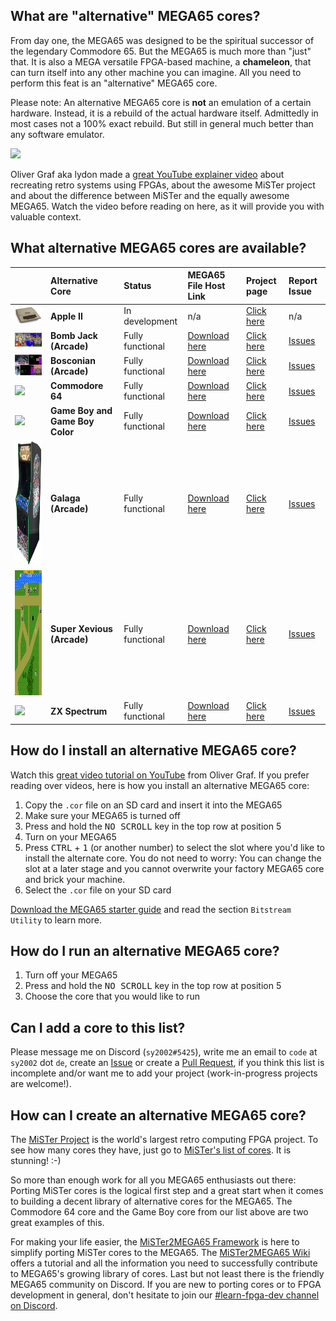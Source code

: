 ## What are "alternative" MEGA65 cores?

From day one, the MEGA65 was designed to be the spiritual successor of the legendary Commodore 65.
But the MEGA65 is much more than "just" that. It is also a MEGA versatile FPGA-based machine, a **chameleon**, that can turn itself into
any other machine you can imagine. All you need to perform this feat is an "alternative" MEGA65 core.

Please note: An alternative MEGA65 core is **not** an emulation of a certain hardware. Instead, it is a rebuild of the actual hardware itself.
Admittedly in most cases not a 100% exact rebuild. But still in general much better than any software emulator.

<img src="https://raw.githubusercontent.com/sy2002/m65cores/gh-pages/doc/retro.png">

Oliver Graf aka lydon made a [great YouTube explainer video](https://youtu.be/9Ib7z64z9N4) about recreating retro systems using FPGAs,
about the awesome MiSTer project and about the difference between MiSTer and the equally awesome MEGA65. Watch the video
before reading on here, as it will provide you with valuable context.

## What alternative MEGA65 cores are available?

|                                                                                                                         |Alternative Core                 |Status            |MEGA65 File Host Link                                                                |Project page                                                 |Report Issue
|:------------------------------------------------------------------------------------------------------------------------|:--------------------------------|:-----------------|:------------------------------------------------------------------------------------|:------------------------------------------------------------|:-----------------------------------------------------------------
| <img src="https://raw.githubusercontent.com/sy2002/m65cores/gh-pages/doc/appleII.jpg" width="200">                      | **Apple II**                    | In development   | n/a                                                                                 | [Click here](https://github.com/lydon42/Apple-II_MEGA65)    | n/a
| <img src="https://raw.githubusercontent.com/sy2002/m65cores/gh-pages/doc/bombjack.jpg" width="200">                     | **Bomb Jack (Arcade)**          | Fully functional | [Download here](https://files.mega65.org?id=f3ddcbd5-a6c1-42cd-aa9c-db25dfd71c90)   | [Click here](https://github.com/sho3string/BombjackMEGA65)  | [Issues](https://github.com/sho3string/BombjackMEGA65/issues)
| <img src="https://raw.githubusercontent.com/sy2002/m65cores/gh-pages/doc/bosconian.jpg" width="200">                    | **Bosconian (Arcade)**          | Fully functional | [Download here](https://files.mega65.org?id=96dd324b-d611-4252-bea4-0dbc4eb899ae)   | [Click here](https://github.com/sho3string/BosconianMEGA65) | [Issues](https://github.com/sho3string/BosconianMEGA65/issues)
| <img src="https://raw.githubusercontent.com/MJoergen/C64MEGA65/master/doc/c64.jpg" width="200">                         | **Commodore 64**                | Fully functional | [Download here](https://files.mega65.org?id=896a012f-59e4-456c-b91f-7e989b958241)   | [Click here](https://github.com/MJoergen/C64MEGA65)         | [Issues](https://github.com/MJoergen/C64MEGA65/issues)
| <img src="https://raw.githubusercontent.com/sy2002/gbc4mega65/master/doc/gb-and-gbc.jpg" width="200">                   | **Game Boy and Game Boy Color** | Fully functional | [Download here](https://files.mega65.org?id=03b68172-d6ff-49f0-971e-15bea2c6ad9a)   | [Click here](https://github.com/sy2002/gbc4mega65/)         | [Issues](https://github.com/sy2002/gbc4mega65/issues)
| <img src="https://raw.githubusercontent.com/sy2002/m65cores/gh-pages/doc/galaga.jpg" height="200">                      | **Galaga (Arcade)**             | Fully functional | [Download here](https://files.mega65.org?id=8bc248e3-c29c-4ba8-b8c3-6018a995a9ea)   | [Click here](https://github.com/sho3string/GalagaMEGA65)    | [Issues](https://github.com/sho3string/GalagaMEGA65/issues)
| <img src="https://raw.githubusercontent.com/sy2002/m65cores/gh-pages/doc/xevious.png" height="200">                     | **Super Xevious (Arcade)**      | Fully functional | [Download here](https://files.mega65.org?id=d32474e9-6f30-48f8-bba3-167cad4bbc4f)   | [Click here](https://github.com/sho3string/XeviousMEGA65)   | [Issues](https://github.com/sho3string/XeviousMEGA65/issues)
| <img src="https://raw.githubusercontent.com/sy2002/zxuno4mega65/master/doc/wiki/assets/ZXSpectrum48k.jpg" width="200">  | **ZX Spectrum**                 | Fully functional | [Download here](https://files.mega65.org?id=bdaeb7e0-9fc8-4185-99de-104d01229f27)   | [Click here](https://github.com/sy2002/zxuno4mega65)        | [Issues](https://github.com/sy2002/zxuno4mega65/issues)

## How do I install an alternative MEGA65 core?

Watch this [great video tutorial on YouTube](https://youtu.be/6ZcUFY77o3A) from Oliver Graf.
If you prefer reading over videos, here is how you install an alternative MEGA65 core:

1. Copy the `.cor` file on an SD card and insert it into the MEGA65
2. Make sure your MEGA65 is turned off
3. Press and hold the <kbd>NO SCROLL</kbd> key in the top row at position 5
4. Turn on your MEGA65
5. Press <kbd>CTRL</kbd> + <kbd>1</kbd> (or another number) to select the slot where you'd like to install the alternate core.
   You do not need to worry: You can change the slot at a later stage and you cannot overwrite your factory MEGA65 core and brick your machine.
6. Select the `.cor` file on your SD card

[Download the MEGA65 starter guide](https://files.mega65.org/news/MEGA65-Starter-Guide.pdf) and read the section `Bitstream Utility` to learn more.

## How do I run an alternative MEGA65 core?

1. Turn off your MEGA65
2. Press and hold the <kbd>NO SCROLL</kbd> key in the top row at position 5
3. Choose the core that you would like to run

## Can I add a core to this list?

Please message me on Discord (`sy2002#5425`), write me an email to `code` at `sy2002` dot `de`,
create an [Issue](https://github.com/sy2002/m65cores/issues) or create a [Pull Request](https://github.com/sy2002/m65cores/pulls),
if you think this list is incomplete and/or want me to add your project (work-in-progress projects are welcome!).

## How can I create an alternative MEGA65 core?

The [MiSTer Project](https://github.com/MiSTer-devel/Wiki_MiSTer/wiki) is the world's largest retro computing FPGA project. To see how many cores
they have, just go to [MiSTer's list of cores](https://github.com/MiSTer-devel/Wiki_MiSTer/wiki/Cores). It is stunning! :-)

So more than enough work for all you MEGA65 enthusiasts out there: Porting MiSTer cores is the logical first step and a great start when it comes
to building a decent library of alternative cores for the MEGA65. The Commodore 64 core and the Game Boy core from our list above are two great
examples of this.

For making your life easier, the [MiSTer2MEGA65 Framework](https://github.com/sy2002/MiSTer2MEGA65) is here to simplify porting MiSTer cores to the MEGA65.
The [MiSTer2MEGA65 Wiki](https://github.com/sy2002/MiSTer2MEGA65/wiki) offers a tutorial and all the information you need to successfully contribute
to MEGA65's growing library of cores. Last but not least there is the friendly MEGA65 community on Discord. If you are new to porting cores or
to FPGA development in general, don't hesitate to join our [#learn-fpga-dev channel on Discord](https://discord.com/channels/719326990221574164/1057791653517209601).
